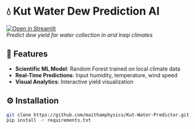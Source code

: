 # 💧 Kut Water Dew Prediction AI

[![Open in Streamlit](https://static.streamlit.io/badges/streamlit_badge_black_white.svg)](https://kut-water-predictor.streamlit.app)  
*Predict dew yield for water collection in arid Iraqi climates*

## 🚀 Features
- **Scientific ML Model**: Random Forest trained on local climate data  
- **Real-Time Predictions**: Input humidity, temperature, wind speed  
- **Visual Analytics**: Interactive yield visualization  

## ⚙️ Installation
```bash
git clone https://github.com/maithamphysics/Kut-Water-Predictor.git
pip install -r requirements.txt
